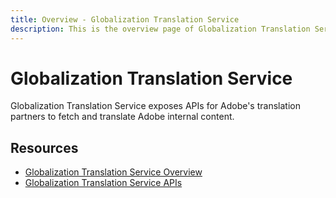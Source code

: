 ```yaml
---
title: Overview - Globalization Translation Service
description: This is the overview page of Globalization Translation Service
---
```



# Globalization Translation Service

Globalization Translation Service exposes APIs for Adobe's translation partners to fetch and translate Adobe internal content.

## Resources

* [Globalization Translation Service Overview](overview/index.md)
* [Globalization Translation Service APIs](api/index.md)

